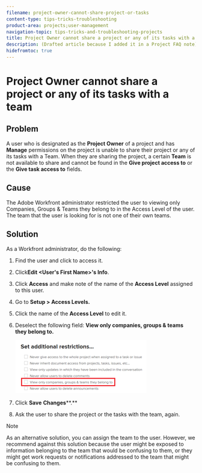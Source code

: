 ```yaml
---
filename: project-owner-cannot-share-project-or-tasks
content-type: tips-tricks-troubleshooting
product-area: projects;user-management
navigation-topic: tips-tricks-and-troubleshooting-projects
title: Project Owner cannot share a project or any of its tasks with a team
description: (Drafted article because I added it in a Project FAQ note)
hidefromtoc: true
---
```


# Project Owner cannot share a project or any of its tasks with a team

<!--
<p data-mc-conditions="QuicksilverOrClassic.Draft mode">(Drafted article because I added it in a Project&nbsp;FAQ note)</p>
-->

## Problem

A user who is designated as the **Project Owner** of a project and has **Manage** permissions on the project is unable to share their project or any of its tasks with a Team. When they are sharing the project, a certain **Team** is not available to share and cannot be found in the **Give project access to** or the **Give task access to** fields.

## Cause

The Adobe Workfront administrator restricted the user to viewing only Companies, Groups & Teams they belong to in the Access Level of the user. The team that the user is looking for is not one of their own teams.

## Solution

As a Workfront administrator, do the following:

1. Find the user and click to access it.
1. Click**Edit <User's First Name>'s Info**.
1. Click **Access** and make note of the name of the **Access Level** assigned to this user.

1. Go to **Setup > Access Levels.**
1. Click the name of the **Access Level** to edit it.&nbsp;
1. Deselect the following field: **View only companies, groups & teams they belong to.**

   ![](assets/view-only-team-groups-companies-they-belong-to-350x141.png)

1. Click **Save** **Changes****.**

1. Ask the user to share the project or the tasks with the team, again.&nbsp;

>[!NOTE]
>
>As an alternative solution, you can assign the team to the user. However, we recommend against this solution because the user might be exposed to information belonging to the team that would be confusing to them, or they might get work requests or notifications addressed to the team that might be confusing to them.

